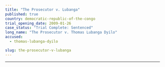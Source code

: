 ```yaml
---
title: "The Prosecutor v. Lubanga"
published: true
country: democratic-republic-of-the-congo
trial_opening_date: 2009-01-26
case_status: "Trial Complete: Sentenced"
long_name: "The Prosecutor v. Thomas Lubanga Dyilo"
accused:
  - thomas-lubanga-dyilo

slug: the-prosecutor-v-lubanga
---
```


---
